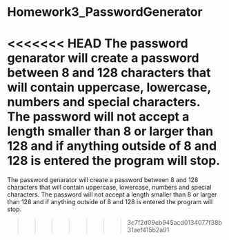 # Homework3_PasswordGenerator

<<<<<<< HEAD
The password genarator will create a password between 8 and 128 characters that will contain uppercase, lowercase, numbers and special characters. The password will not accept a length smaller than 8 or larger than 128 and if anything outside of 8 and 128 is entered the program will stop.
=======
The password genarator will create a password between 8 and 128 characters that will contain uppercase, lowercase, numbers and special characters.  The password will not accept a length smaller than 8 or larger than 128 and if anything outside of 8 and 128 is entered the program will stop.

>>>>>>> 3c7f2d09eb945acd0134077f38b31aef415b2a91
